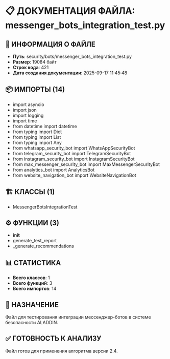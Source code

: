 # 📋 ДОКУМЕНТАЦИЯ ФАЙЛА: messenger_bots_integration_test.py

## 📁 ИНФОРМАЦИЯ О ФАЙЛЕ
- **Путь**: security/bots/messenger_bots_integration_test.py
- **Размер**: 19084 байт
- **Строк кода**: 421
- **Дата создания документации**: 2025-09-17 11:45:48

## 📦 ИМПОРТЫ (14)
- import asyncio
- import json
- import logging
- import time
- from datetime import datetime
- from typing import Dict
- from typing import List
- from typing import Any
- from whatsapp_security_bot import WhatsAppSecurityBot
- from telegram_security_bot import TelegramSecurityBot
- from instagram_security_bot import InstagramSecurityBot
- from max_messenger_security_bot import MaxMessengerSecurityBot
- from analytics_bot import AnalyticsBot
- from website_navigation_bot import WebsiteNavigationBot

## 🏗️ КЛАССЫ (1)
- MessengerBotsIntegrationTest

## ⚙️ ФУНКЦИИ (3)
- __init__
- generate_test_report
- _generate_recommendations

## 📊 СТАТИСТИКА
- **Всего классов**: 1
- **Всего функций**: 3
- **Всего импортов**: 14

## 🎯 НАЗНАЧЕНИЕ
Файл для тестирования интеграции мессенджер-ботов в системе безопасности ALADDIN.

## ✅ ГОТОВНОСТЬ К АНАЛИЗУ
Файл готов для применения алгоритма версии 2.4.
